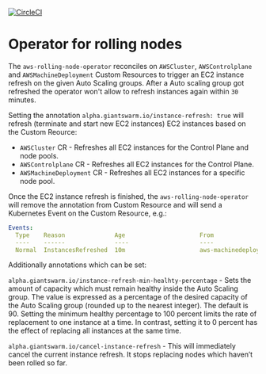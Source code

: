 [![CircleCI](https://circleci.com/gh/giantswarm/aws-rolling-node-operator.svg?style=shield)](https://circleci.com/gh/giantswarm/aws-rolling-node-operator)

# Operator for rolling nodes

The `aws-rolling-node-operator` reconciles on `AWSCluster`, `AWSControlplane` and `AWSMachineDeployment` Custom Resources to trigger an EC2 instance refresh on the given Auto Scaling groups. After a Auto scaling group got refreshed the operator won't allow to refresh instances again within `30` minutes.

Setting the annotation `alpha.giantswarm.io/instance-refresh: true` will refresh (terminate and start new EC2 instances) EC2 instances based on the Custom Reource:

- `AWSCluster` CR - Refreshes all EC2 instances for the Control Plane and node pools.
- `AWSControlplane` CR - Refreshes all EC2 instances for the Control Plane.
- `AWSMachineDeployment` CR - Refreshes all EC2 instances for a specific node pool.

Once the EC2 instance refresh is finished, the `aws-rolling-node-operator` will remove the annotation from Custom Resource and will send a Kubernetes Event on the Custom Resource, e.g.:

```yaml
Events:
  Type    Reason              Age                     From                                           Message
  ----    ------              ----                    ----                                           -------
  Normal  InstancesRefreshed  10m                     aws-machinedeployment-node-rolling-controller  Refreshed all worker instances.
```

Additionally annotations which can be set:

`alpha.giantswarm.io/instance-refresh-min-healhty-percentage` - Sets the amount of capacity which must remain healthy inside the Auto Scaling group. The value is expressed as a percentage of the desired capacity of the Auto Scaling group (rounded up to the nearest integer). The default is 90. Setting the minimum healthy percentage to 100 percent limits the rate of replacement to one instance at a time. In contrast, setting it to 0 percent has the effect of replacing all instances at the same time.

`alpha.giantswarm.io/cancel-instance-refresh` - This will immediately cancel the current instance refresh. It stops replacing nodes which haven’t been rolled so far.
